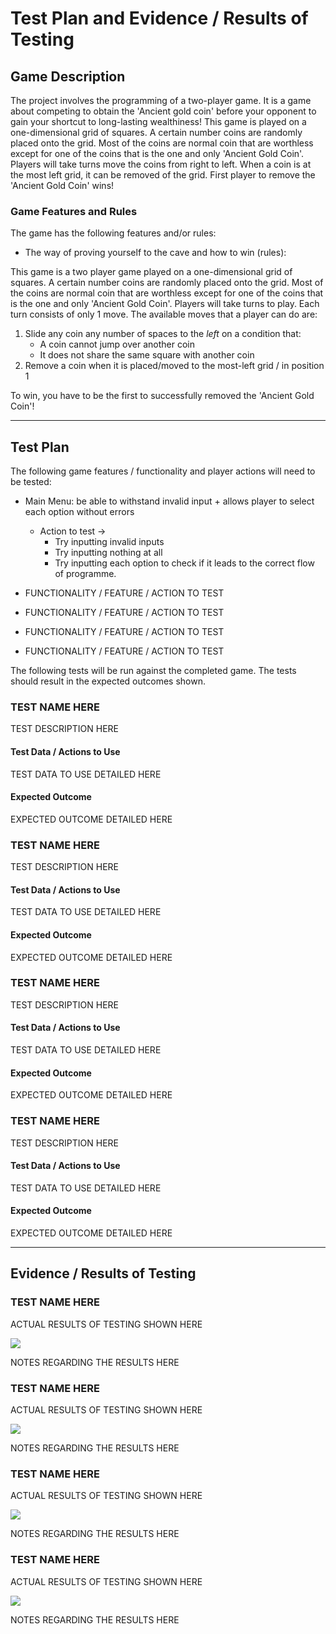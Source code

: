 # Test Plan and Evidence / Results of Testing

## Game Description

The project involves the programming of a two-player game.
It is a game about competing to obtain the 'Ancient gold coin' before your opponent
to gain your shortcut to long-lasting wealthiness!
This game is played on a one-dimensional grid of squares.
A certain number coins are randomly placed onto the grid.
Most of the coins are normal coin that are worthless except
for one of the coins that is the one and only 'Ancient Gold Coin'.
Players will take turns move the coins from right to left.
When a coin is at the most left grid, it can be removed of the grid.
First player to remove the 'Ancient Gold Coin' wins!

### Game Features and Rules

The game has the following features and/or rules:

- The way of proving yourself to the cave and how to win (rules):

This game is a two player game played on a one-dimensional grid of squares. A certain number coins are randomly
placed onto the grid. Most of the coins are normal coin that are worthless except for one of the coins that is the
one and only 'Ancient Gold Coin'. Players will take turns to play. Each turn consists of only 1 move.
The available moves that a player can do are:
1) Slide any coin any number of spaces to the *left* on a condition that:
    - A coin cannot jump over another coin
    - It does not share the same square with another coin
2) Remove a coin when it is placed/moved to the most-left grid / in position 1

To win, you have to be the first to successfully removed the 'Ancient Gold Coin'!

---

## Test Plan

The following game features / functionality and player actions will need to be tested:

- Main Menu: be able to withstand invalid input + allows player to select each option without errors
     - Action to test -> 
       - Try inputting invalid inputs 
       - Try inputting nothing at all
       - Try inputting each option to check if it leads to the correct flow of programme. 
       

- FUNCTIONALITY / FEATURE / ACTION TO TEST
- FUNCTIONALITY / FEATURE / ACTION TO TEST
- FUNCTIONALITY / FEATURE / ACTION TO TEST
- FUNCTIONALITY / FEATURE / ACTION TO TEST

The following tests will be run against the completed game. The tests should result in the expected outcomes shown.


### TEST NAME HERE

TEST DESCRIPTION HERE

#### Test Data / Actions to Use

TEST DATA TO USE DETAILED HERE

#### Expected Outcome

EXPECTED OUTCOME DETAILED HERE


### TEST NAME HERE

TEST DESCRIPTION HERE

#### Test Data / Actions to Use

TEST DATA TO USE DETAILED HERE

#### Expected Outcome

EXPECTED OUTCOME DETAILED HERE


### TEST NAME HERE

TEST DESCRIPTION HERE

#### Test Data / Actions to Use

TEST DATA TO USE DETAILED HERE

#### Expected Outcome

EXPECTED OUTCOME DETAILED HERE


### TEST NAME HERE

TEST DESCRIPTION HERE

#### Test Data / Actions to Use

TEST DATA TO USE DETAILED HERE

#### Expected Outcome

EXPECTED OUTCOME DETAILED HERE


---


## Evidence / Results of Testing

### TEST NAME HERE

ACTUAL RESULTS OF TESTING SHOWN HERE

![](images/placeholder.jpg)

NOTES REGARDING THE RESULTS HERE


### TEST NAME HERE

ACTUAL RESULTS OF TESTING SHOWN HERE

![](images/placeholder.jpg)

NOTES REGARDING THE RESULTS HERE


### TEST NAME HERE

ACTUAL RESULTS OF TESTING SHOWN HERE

![](images/placeholder.jpg)

NOTES REGARDING THE RESULTS HERE


### TEST NAME HERE

ACTUAL RESULTS OF TESTING SHOWN HERE

![](images/placeholder.jpg)

NOTES REGARDING THE RESULTS HERE

